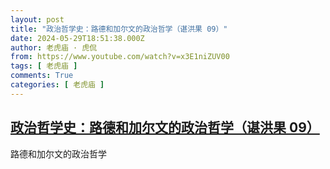 ```yaml
---
layout: post
title: "政治哲学史：路德和加尔文的政治哲学（谌洪果 09）"
date: 2024-05-29T18:51:38.000Z
author: 老虎庙 · 虎侃
from: https://www.youtube.com/watch?v=x3E1niZUV00
tags: [ 老虎庙 ]
comments: True
categories: [ 老虎庙 ]
---
```

<!--1717008698000-->
[政治哲学史：路德和加尔文的政治哲学（谌洪果 09）](https://www.youtube.com/watch?v=x3E1niZUV00)
------

<div>
路德和加尔文的政治哲学
</div>
